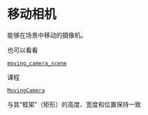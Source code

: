 # 移动相机

能够在场景中移动的摄像机。

也可以看看

[`moving_camera_scene`]()

课程

[`MovingCamera`]()

与其“框架”（矩形）的高度、宽度和位置保持一致
